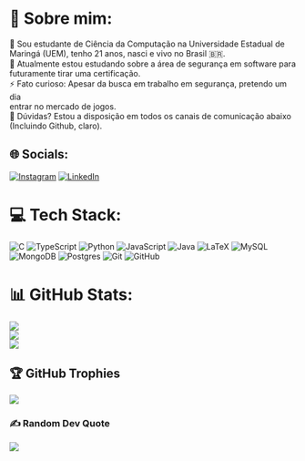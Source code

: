 <!--
**marcosoliveira-hub/marcosoliveira-hub** is a ✨ _special_ ✨ repository because its `README.md` (this file) appears on your GitHub profile.
-->
# 💫 Sobre mim:
🔭 Sou estudante de Ciência da Computação na Universidade Estadual de Maringá (UEM), tenho 21 anos, nasci e vivo no Brasil 🇧🇷.<br>🌱 Atualmente estou estudando sobre a área de segurança em software para futuramente tirar uma certificação.<br>⚡ Fato curioso: Apesar da busca em trabalho em segurança, pretendo um dia<br>entrar no mercado de jogos.<br>💬 Dúvidas? Estou a disposição em todos os canais de comunicação abaixo (Incluindo Github, claro).

## 🌐 Socials:
[![Instagram](https://img.shields.io/badge/Instagram-%23E4405F.svg?logo=Instagram&logoColor=white)](https://instagram.com/_0marcosoliveira) [![LinkedIn](https://img.shields.io/badge/LinkedIn-%230077B5.svg?logo=linkedin&logoColor=white)](https://linkedin.com/in/marcos-vinicius-de-oliveira-aa2609200/) 

# 💻 Tech Stack:
![C](https://img.shields.io/badge/c-%2300599C.svg?style=for-the-badge&logo=c&logoColor=white) ![TypeScript](https://img.shields.io/badge/typescript-%23007ACC.svg?style=for-the-badge&logo=typescript&logoColor=white) ![Python](https://img.shields.io/badge/python-3670A0?style=for-the-badge&logo=python&logoColor=ffdd54) ![JavaScript](https://img.shields.io/badge/javascript-%23323330.svg?style=for-the-badge&logo=javascript&logoColor=%23F7DF1E) ![Java](https://img.shields.io/badge/java-%23ED8B00.svg?style=for-the-badge&logo=openjdk&logoColor=white) ![LaTeX](https://img.shields.io/badge/latex-%23008080.svg?style=for-the-badge&logo=latex&logoColor=white) ![MySQL](https://img.shields.io/badge/mysql-4479A1.svg?style=for-the-badge&logo=mysql&logoColor=white) ![MongoDB](https://img.shields.io/badge/MongoDB-%234ea94b.svg?style=for-the-badge&logo=mongodb&logoColor=white) ![Postgres](https://img.shields.io/badge/postgres-%23316192.svg?style=for-the-badge&logo=postgresql&logoColor=white) ![Git](https://img.shields.io/badge/git-%23F05033.svg?style=for-the-badge&logo=git&logoColor=white) ![GitHub](https://img.shields.io/badge/github-%23121011.svg?style=for-the-badge&logo=github&logoColor=white)
# 📊 GitHub Stats:
![](https://github-readme-stats.vercel.app/api?username=marcosoliveira-hub&theme=shadow_blue&hide_border=false&include_all_commits=true&count_private=false)<br/>
![](https://github-readme-streak-stats.herokuapp.com/?user=marcosoliveira-hub&theme=shadow_blue&hide_border=false)<br/>
![](https://github-readme-stats.vercel.app/api/top-langs/?username=marcosoliveira-hub&theme=shadow_blue&hide_border=false&include_all_commits=true&count_private=false&layout=compact)

## 🏆 GitHub Trophies
![](https://github-profile-trophy.vercel.app/?username=marcosoliveira-hub&theme=radical&no-frame=false&no-bg=false&margin-w=4)

### ✍️ Random Dev Quote
![](https://quotes-github-readme.vercel.app/api?type=horizontal&theme=radical)

<!-- Proudly created with GPRM ( https://gprm.itsvg.in ) -->
